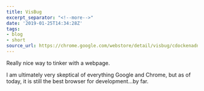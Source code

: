 ```yaml
---
title: VisBug
excerpt_separator: "<!--more-->"
date: '2019-01-25T14:34:28Z'
tags:
- blog
- short
source_url: https://chrome.google.com/webstore/detail/visbug/cdockenadnadldjbbgcallicgledbeoc
---
```


Really nice way to tinker with a webpage. 
<!--more-->
I am ultimately very skeptical of everything Google and Chrome, but as of today, it is still the best browser for development...by far.
